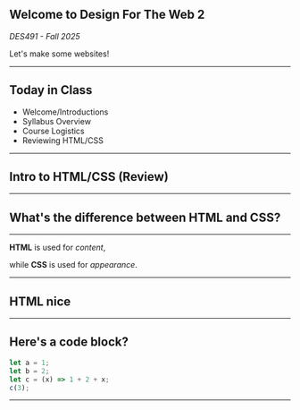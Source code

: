 ## Welcome to **Design For The Web 2**

_DES491 - Fall 2025_

Let's make some websites!

---

## Today in Class

- Welcome/Introductions
- Syllabus Overview
- Course Logistics
- Reviewing HTML/CSS

---

## Intro to HTML/CSS (Review)

---

## What's the difference between HTML and CSS?

---

**HTML** is used for _content_,

while **CSS** is used for _appearance_.

---

## <h2 class="r-fit-text">HTML nice</h2>

---

## Here's a code block?

```js [1-2|3|4]
let a = 1;
let b = 2;
let c = (x) => 1 + 2 + x;
c(3);
```

---
